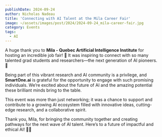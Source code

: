 ```yaml
---
publishDate: 2024-09-24
author: Nicholas Nadeau
title: 'Connecting with AI Talent at the Mila Career Fair'
image: ~/assets/images/post/2024/2024-09-24_mila-career-fair.jpg
category: Events
tags:
  - AI
---
```


A huge thank you to **Mila - Quebec Artificial Intelligence Institute** for hosting an incredible job fair! 🤗 It was inspiring to connect with so many talented grad students and researchers—the next generation of AI pioneers. 🚀

Being part of this vibrant research and AI community is a privilege, and **SmartOne.ai** is grateful for the opportunity to engage with such promising individuals. We’re excited about the future of AI and the amazing potential these brilliant minds bring to the table.

This event was more than just networking; it was a chance to support and contribute to a growing AI ecosystem filled with innovative ideas, cutting-edge research, and a collaborative spirit.

Thank you, Mila, for bringing the community together and creating pathways for the next wave of AI talent. Here’s to a future of impactful and ethical AI! 💼✨
